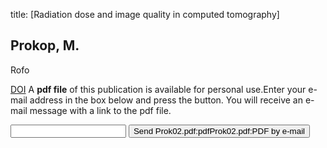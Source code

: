 title: [Radiation dose and image quality in computed tomography]

## Prokop, M.
Rofo

<a href="https://doi.org/10.1055/s-2002-28269">DOI</a>
A <b>pdf file</b> of this publication is available for personal use.Enter your e-mail address in the box below and press the button. You will receive an e-mail message with a link to the pdf file.
<form action="sender.php">  <input type="text" name="email">  <input type="submit" value="Send Prok02.pdf:pdfProk02.pdf:PDF by e-mail"></form>